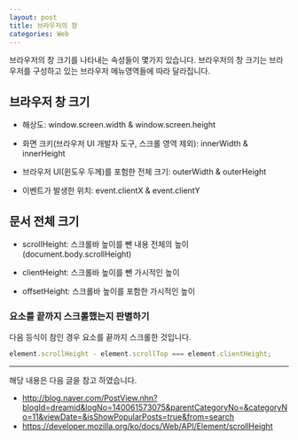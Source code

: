 ```yaml
---
layout: post
title: 브라우저의 창
categories: Web
---
```


브라우저의 창 크기를 나타내는 속성들이 몇가지 있습니다. 브라우저의 창 크기는 브라우저를 구성하고 있는 브라우저 메뉴영역들에 따라 달라집니다.

## 브라우저 창 크기

- 해상도: window.screen.width & window.screen.height

- 화면 크키(브라우저 UI 개발자 도구, 스크롤 영역 제외): innerWidth & innerHeight

- 브라우저 UI(윈도우 두께)를 포험한 전체 크기: outerWidth & outerHeight

- 이벤트가 발생한 위치: event.clientX & event.clientY

## 문서 전체 크기

- scrollHeight: 스크롤바 높이를 뺀 내용 전체의 높이 (document.body.scrollHeight)

- clientHeight: 스크롤바 높이를 뺀 가시적인 높이

- offsetHeight: 스크롤바 높이를 포함한 가시적인 높이

### 요소를 끝까지 스크롤했는지 판별하기

다음 등식이 참인 경우 요소를 끝까지 스크롤한 것입니다.

```js
element.scrollHeight - element.scrollTop === element.clientHeight;
```

---

해당 내용은 다음 글을 참고 하였습니다.

- http://blog.naver.com/PostView.nhn?blogId=dreamid&logNo=140061573075&parentCategoryNo=&categoryNo=11&viewDate=&isShowPopularPosts=true&from=search
- https://developer.mozilla.org/ko/docs/Web/API/Element/scrollHeight